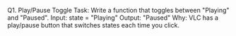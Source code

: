 Q1. Play/Pause Toggle
Task: Write a function that toggles between "Playing" and "Paused".
Input:
state = "Playing"
Output:
"Paused"
Why: VLC has a play/pause button that switches states each time you click.